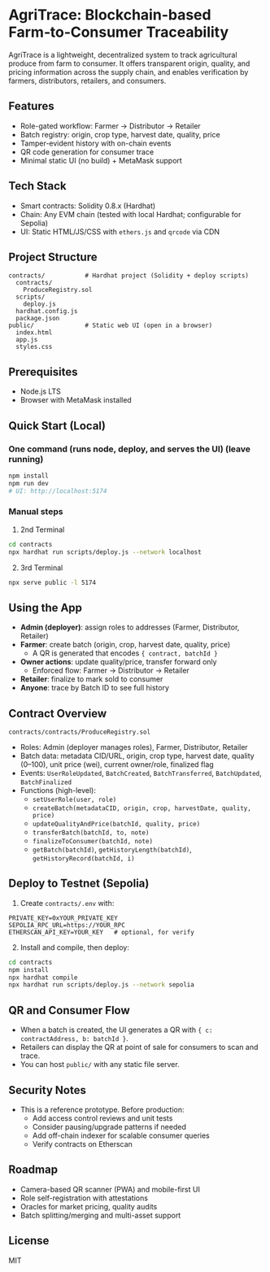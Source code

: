 # AgriTrace: Blockchain-based Farm‑to‑Consumer Traceability

AgriTrace is a lightweight, decentralized system to track agricultural produce from farm to consumer. It offers transparent origin, quality, and pricing information across the supply chain, and enables verification by farmers, distributors, retailers, and consumers.

## Features

- Role-gated workflow: Farmer → Distributor → Retailer
- Batch registry: origin, crop type, harvest date, quality, price
- Tamper-evident history with on-chain events
- QR code generation for consumer trace
- Minimal static UI (no build) + MetaMask support

## Tech Stack

- Smart contracts: Solidity 0.8.x (Hardhat)
- Chain: Any EVM chain (tested with local Hardhat; configurable for Sepolia)
- UI: Static HTML/JS/CSS with `ethers.js` and `qrcode` via CDN

## Project Structure

```
contracts/           # Hardhat project (Solidity + deploy scripts)
  contracts/
    ProduceRegistry.sol
  scripts/
    deploy.js
  hardhat.config.js
  package.json
public/              # Static web UI (open in a browser)
  index.html
  app.js
  styles.css
```

## Prerequisites

- Node.js LTS
- Browser with MetaMask installed

## Quick Start (Local)

### One command (runs node, deploy, and serves the UI) (leave running)
```bash
npm install
npm run dev
# UI: http://localhost:5174
```

### Manual steps

1. 2nd Terminal

```bash
cd contracts
npx hardhat run scripts/deploy.js --network localhost
```

2. 3rd Terminal

```bash
npx serve public -l 5174
```


## Using the App

- **Admin (deployer)**: assign roles to addresses (Farmer, Distributor, Retailer)
- **Farmer**: create batch (origin, crop, harvest date, quality, price)
  - A QR is generated that encodes `{ contract, batchId }`
- **Owner actions**: update quality/price, transfer forward only
  - Enforced flow: Farmer → Distributor → Retailer
- **Retailer**: finalize to mark sold to consumer
- **Anyone**: trace by Batch ID to see full history

## Contract Overview

`contracts/contracts/ProduceRegistry.sol`

- Roles: Admin (deployer manages roles), Farmer, Distributor, Retailer
- Batch data: metadata CID/URL, origin, crop type, harvest date, quality (0–100), unit price (wei), current owner/role, finalized flag
- Events: `UserRoleUpdated`, `BatchCreated`, `BatchTransferred`, `BatchUpdated`, `BatchFinalized`
- Functions (high-level):
  - `setUserRole(user, role)`
  - `createBatch(metadataCID, origin, crop, harvestDate, quality, price)`
  - `updateQualityAndPrice(batchId, quality, price)`
  - `transferBatch(batchId, to, note)`
  - `finalizeToConsumer(batchId, note)`
  - `getBatch(batchId)`, `getHistoryLength(batchId)`, `getHistoryRecord(batchId, i)`

## Deploy to Testnet (Sepolia)

1. Create `contracts/.env` with:

```
PRIVATE_KEY=0xYOUR_PRIVATE_KEY
SEPOLIA_RPC_URL=https://YOUR_RPC
ETHERSCAN_API_KEY=YOUR_KEY   # optional, for verify
```

2. Install and compile, then deploy:

```bash
cd contracts
npm install
npx hardhat compile
npx hardhat run scripts/deploy.js --network sepolia
```

## QR and Consumer Flow

- When a batch is created, the UI generates a QR with `{ c: contractAddress, b: batchId }`.
- Retailers can display the QR at point of sale for consumers to scan and trace.
- You can host `public/` with any static file server.

## Security Notes

- This is a reference prototype. Before production:
  - Add access control reviews and unit tests
  - Consider pausing/upgrade patterns if needed
  - Add off-chain indexer for scalable consumer queries
  - Verify contracts on Etherscan

## Roadmap

- Camera-based QR scanner (PWA) and mobile-first UI
- Role self-registration with attestations
- Oracles for market pricing, quality audits
- Batch splitting/merging and multi-asset support

## License

MIT
